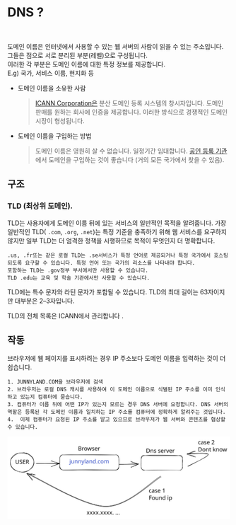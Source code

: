 # DNS ?

<figure><img src="https://github.com/cheatsnake/backend-cheats/raw/master/files/network-internet/domain_eng.png" alt=""><figcaption></figcaption></figure>

도메인 이름은 인터넷에서 사용할 수 있는 웹 서버의 사람이 읽을 수 있는 주소입니다. \
그들은 점으로 서로 분리된 부분(레벨)으로 구성됩니다. \
이러한 각 부분은 도메인 이름에 대한 특정 정보를 제공합니다. \
E.g) 국가, 서비스 이름, 현지화 등

*   도메인 이름을 소유한 사람

    > [ICANN Corporation은](https://en.wikipedia.org/wiki/ICANN) 분산 도메인 등록 시스템의 창시자입니다. 도메인 판매를 원하는 회사에 인증을 제공합니다. 이러한 방식으로 경쟁적인 도메인 시장이 형성됩니다.
*   도메인 이름을 구입하는 방법

    > 도메인 이름은 영원히 살 수 없습니다. 일정기간 임대합니다. [공인 등록 기관](https://www.icann.org/en/accredited-registrars?filter-letter=a\&sort-direction=asc\&sort-param=name\&page=1) 에서 도메인을 구입하는 것이 좋습니다 (거의 모든 국가에서 찾을 수 있음).

## 구조

### TLD (최상위 도메인).

TLD는 사용자에게 도메인 이름 뒤에 있는 서비스의 일반적인 목적을 알려줍니다. 가장 일반적인 TLD( `.com`, `.org`, `.net`)는 특정 기준을 충족하기 위해 웹 서비스를 요구하지 않지만 일부 TLD는 더 엄격한 정책을 시행하므로 목적이 무엇인지 더 명확합니다.&#x20;

```
.us, .fr또는 같은 로컬 TLD는 .se서비스가 특정 언어로 제공되거나 특정 국가에서 호스팅되도록 요구할 수 있습니다. 특정 언어 또는 국가의 리소스를 나타내야 합니다.
포함하는 TLD는 .gov정부 부서에서만 사용할 수 있습니다.
TLD .edu는 교육 및 학술 기관에서만 사용할 수 있습니다.
```

TLD에는 특수 문자와 라틴 문자가 포함될 수 있습니다. TLD의 최대 길이는 63자이지만 대부분은 2–3자입니다.

TLD의 전체 목록은 ICANN에서 관리합니다 .

## 작동

브라우저에 웹 페이지를 표시하려는 경우 IP 주소보다 도메인 이름을 입력하는 것이 더 쉽습니다.&#x20;

```
1. JUNNYLAND.COM을 브라우저에 검색
2. 브라우저는 로컬 DNS 캐시를 사용하여 이 도메인 이름으로 식별된 IP 주소를 이미 인식하고 있는지 컴퓨터에 묻습니다.
3. 컴퓨터가 이름 뒤에 어떤 IP가 있는지 모르는 경우 DNS 서버에 요청합니다. DNS 서버의 역할은 등록된 각 도메인 이름과 일치하는 IP 주소를 컴퓨터에 정확하게 알려주는 것입니다.
4.  이제 컴퓨터가 요청된 IP 주소를 알고 있으므로 브라우저가 웹 서버와 콘텐츠를 협상할 수 있습니다.
```

<img src="../../.gitbook/assets/file.excalidraw.svg" alt="" class="gitbook-drawing">
